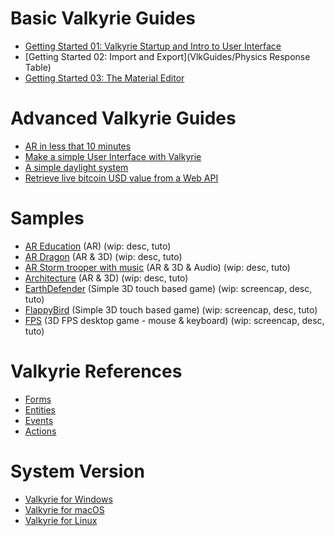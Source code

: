 # Basic Valkyrie Guides
- [Getting Started 01: Valkyrie Startup and Intro to User Interface](VlkGuides/getting-started-01-vlk-startup-and-ui)
- [Getting Started 02: Import and Export](VlkGuides/Physics Response Table)
- [Getting Started 03: The Material Editor](VlkGuides/Material-Editor)


# Advanced Valkyrie Guides
- [AR in less that 10 minutes](VlkGuides/ar-in-10-mins)
- [Make a simple User Interface with Valkyrie](VlkGuides/make-a-simple-ui)
- [A simple daylight system](VlkGuides/automatic-daylight-system)
- [Retrieve live bitcoin USD value from a Web API](VlkGuides/retrieve-btc-usd-http-web-api)

# Samples
- [AR Education](./VlkSamples/ar-education) (AR) (wip: desc, tuto)
- [AR Dragon](./VlkSamples/ar-dragon) (AR & 3D) (wip: desc, tuto)
- [AR Storm trooper with music](./VlkSamples/ar-storm-trooper) (AR & 3D & Audio) (wip: desc, tuto)
- [Architecture](./VlkSamples/architecture) (AR & 3D) (wip: desc, tuto)
- [EarthDefender](./VlkSamples/earth-defender) (Simple 3D touch based game) (wip: screencap, desc, tuto)
- [FlappyBird](./VlkSamples/flappy-bird) (Simple 3D touch based game) (wip: screencap, desc, tuto)
- [FPS](./VlkSamples/fps) (3D FPS desktop game - mouse & keyboard) (wip: screencap, desc, tuto)

# Valkyrie References
- [Forms](./Vlk/RefForms)
- [Entities](./Vlk/RefEntities)
- [Events](./Vlk/RefEvents)
- [Actions](./Vlk/RefActions)

# System Version
- [Valkyrie for Windows](./Valkyrie-for-Windows)
- [Valkyrie for macOS](./Valkyrie-for-macOS)
- [Valkyrie for Linux](./Valkyrie-for-Linux)

